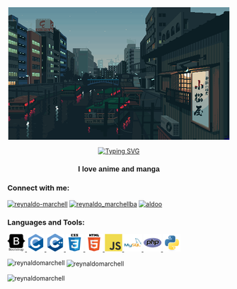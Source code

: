 <div align="center">

<img src="wp.png">

[![Typing SVG](https://readme-typing-svg.herokuapp.com?font=Fira+Code&pause=1000&color=FFFFFF&width=435&lines=Hi+%F0%9F%91%8B%2C+I'm+Reynaldo+Marchell;A+passionate+CS+Student+%F0%9F%98%8A)](https://git.io/typing-svg)

<h3 align="center" style="font-family: 'Product Sans', sans-serif;"><b>I love anime and manga</b></h3>

</div>

<h3 align="left">Connect with me:</h3>
<p align="left">
<a href="https://linkedin.com/in/reynaldo-marchell" target="blank"><img align="center" src="https://raw.githubusercontent.com/rahuldkjain/github-profile-readme-generator/master/src/images/icons/Social/linked-in-alt.svg" alt="reynaldo-marchell" height="30" width="40" /></a>
<a href="https://instagram.com/reynaldo_marchellba" target="blank"><img align="center" src="https://raw.githubusercontent.com/rahuldkjain/github-profile-readme-generator/master/src/images/icons/Social/instagram.svg" alt="reynaldo_marchellba" height="30" width="40" /></a>
<a href="https://codeforces.com/profile/aldoo" target="blank"><img align="center" src="https://raw.githubusercontent.com/rahuldkjain/github-profile-readme-generator/master/src/images/icons/Social/codeforces.svg" alt="aldoo" height="30" width="40" /></a>
</p>

<h3 align="left">Languages and Tools:</h3>
<p align="left"> <a href="https://getbootstrap.com" target="_blank" rel="noreferrer"> <img src="https://raw.githubusercontent.com/devicons/devicon/master/icons/bootstrap/bootstrap-plain-wordmark.svg" alt="bootstrap" width="40" height="40"/> </a> <a href="https://www.cprogramming.com/" target="_blank" rel="noreferrer"> <img src="https://raw.githubusercontent.com/devicons/devicon/master/icons/c/c-original.svg" alt="c" width="40" height="40"/> </a> <a href="https://www.w3schools.com/cpp/" target="_blank" rel="noreferrer"> <img src="https://raw.githubusercontent.com/devicons/devicon/master/icons/cplusplus/cplusplus-original.svg" alt="cplusplus" width="40" height="40"/> </a> <a href="https://www.w3schools.com/css/" target="_blank" rel="noreferrer"> <img src="https://raw.githubusercontent.com/devicons/devicon/master/icons/css3/css3-original-wordmark.svg" alt="css3" width="40" height="40"/> </a> <a href="https://www.w3.org/html/" target="_blank" rel="noreferrer"> <img src="https://raw.githubusercontent.com/devicons/devicon/master/icons/html5/html5-original-wordmark.svg" alt="html5" width="40" height="40"/> </a> <a href="https://developer.mozilla.org/en-US/docs/Web/JavaScript" target="_blank" rel="noreferrer"> <img src="https://raw.githubusercontent.com/devicons/devicon/master/icons/javascript/javascript-original.svg" alt="javascript" width="40" height="40"/> </a> <a href="https://www.mysql.com/" target="_blank" rel="noreferrer"> <img src="https://raw.githubusercontent.com/devicons/devicon/master/icons/mysql/mysql-original-wordmark.svg" alt="mysql" width="40" height="40"/> </a> <a href="https://www.php.net" target="_blank" rel="noreferrer"> <img src="https://raw.githubusercontent.com/devicons/devicon/master/icons/php/php-original.svg" alt="php" width="40" height="40"/> </a> <a href="https://www.python.org" target="_blank" rel="noreferrer"> <img src="https://raw.githubusercontent.com/devicons/devicon/master/icons/python/python-original.svg" alt="python" width="40" height="40"/> </a> </p>

<p><img align="left" src="https://github-readme-stats.vercel.app/api/top-langs?username=reynaldomarchell&show_icons=true&theme=tokyonight&locale=en&layout=compact" alt="reynaldomarchell" /></p>

<p>&nbsp;<img align="center" src="https://github-readme-stats.vercel.app/api?username=reynaldomarchell&show_icons=true&theme=tokyonight&locale=en" alt="reynaldomarchell" /></p>

<p><img align="center" src="https://github-readme-streak-stats.herokuapp.com/?user=reynaldomarchell&theme=dark" alt="reynaldomarchell" /></p>
